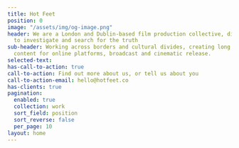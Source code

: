 ```yaml
---
title: Hot Feet
position: 0
image: "/assets/img/og-image.png"
header: We are a London and Dublin-based film production collective, digging deep
  to investigate and search for the truth
sub-header: Working across borders and cultural divides, creating long and short-form
  content for online platforms, broadcast and cinematic release.
selected-text: 
has-call-to-action: true
call-to-action: Find out more about us, or tell us about you
call-to-action-email: hello@hotfeet.co
has-clients: true
pagination:
  enabled: true
  collection: work
  sort_field: position
  sort_reverse: false
  per_page: 10
layout: home
---
```


